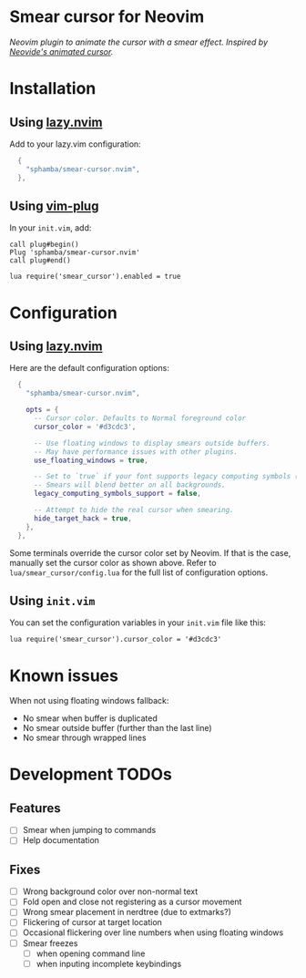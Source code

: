 # Smear cursor for Neovim

_Neovim plugin to animate the cursor with a smear effect. Inspired by [Neovide's animated cursor](https://neovide.dev/features.html#animated-cursor)._


# Installation

## Using [lazy.nvim](https://lazy.folke.io/)

Add to your lazy.vim configuration:
```lua
  {
    "sphamba/smear-cursor.nvim",
  },
```


## Using [vim-plug](https://github.com/junegunn/vim-plug)

In your `init.vim`, add:

```vim
call plug#begin()
Plug 'sphamba/smear-cursor.nvim'
call plug#end()

lua require('smear_cursor').enabled = true
```


# Configuration

## Using [lazy.nvim](https://lazy.folke.io/)

Here are the default configuration options:
```lua
  {
    "sphamba/smear-cursor.nvim",

    opts = {
      -- Cursor color. Defaults to Normal foreground color
      cursor_color = '#d3cdc3', 

      -- Use floating windows to display smears outside buffers.
      -- May have performance issues with other plugins.
      use_floating_windows = true,

      -- Set to `true` if your font supports legacy computing symbols (block unicode symbols).
      -- Smears will blend better on all backgrounds.
      legacy_computing_symbols_support = false,

      -- Attempt to hide the real cursor when smearing.
      hide_target_hack = true,
    },
  },
```
Some terminals override the cursor color set by Neovim. If that is the case, manually set the cursor color as shown above. Refer to `lua/smear_cursor/config.lua` for the full list of configuration options.


## Using `init.vim`

You can set the configuration variables in your `init.vim` file like this:
```vim
lua require('smear_cursor').cursor_color = '#d3cdc3'
```


# Known issues

When not using floating windows fallback:
- No smear when buffer is duplicated
- No smear outside buffer (further than the last line)
- No smear through wrapped lines


# Development TODOs

## Features

- [ ] Smear when jumping to commands
- [ ] Help documentation

## Fixes

- [ ] Wrong background color over non-normal text
- [ ] Fold open and close not registering as a cursor movement
- [ ] Wrong smear placement in nerdtree (due to extmarks?)
- [ ] Flickering of cursor at target location
- [ ] Occasional flickering over line numbers when using floating windows
- [ ] Smear freezes
  - [ ] when opening command line
  - [ ] when inputing incomplete keybindings
